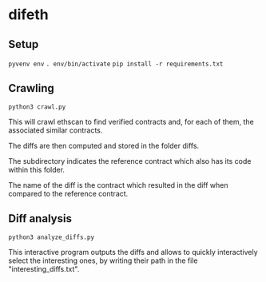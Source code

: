 # difeth

## Setup
`pyvenv env`
`. env/bin/activate`
`pip install -r requirements.txt`

## Crawling
`python3 crawl.py`

This will crawl ethscan to find verified contracts and, for each of them, the
associated similar contracts.

The diffs are then computed and stored in the folder diffs.

The subdirectory indicates the reference contract which also has its code within
this folder.

The name of the diff is the contract which resulted in the diff when compared to
the reference contract.



## Diff analysis
`python3 analyze_diffs.py`

This interactive program outputs the diffs and allows to quickly interactively
select the interesting ones, by writing their path in the file
"interesting_diffs.txt".
